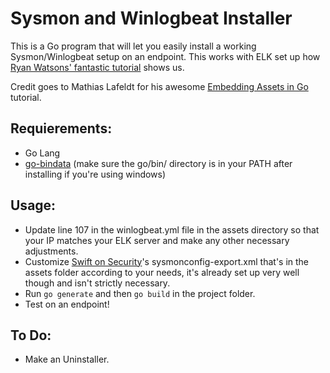 # Sysmon and Winlogbeat Installer

This is a Go program that will let you easily install a working Sysmon/Winlogbeat setup on an endpoint. This works with ELK set up how [Ryan Watsons' fantastic tutorial](https://silentbreaksecurity.com/windows-events-sysmon-elk/) shows us.

Credit goes to Mathias Lafeldt for his awesome [Embedding Assets in Go](https://blog.codeship.com/embedding-assets-in-go/) tutorial.

## Requierements:
- Go Lang
- [go-bindata](https://github.com/go-bindata/go-bindata) (make sure the go/bin/ directory is in your PATH after installing if you're using windows)

## Usage:

- Update line 107 in the winlogbeat.yml file in the assets directory so that your IP matches your ELK server and make any other necessary adjustments.
- Customize [Swift on Security](https://github.com/SwiftOnSecurity/sysmon-config)'s sysmonconfig-export.xml that's in the assets folder according to your needs, it's already set up very well though and isn't strictly necessary.
- Run `go generate` and then `go build` in the project folder.
- Test on an endpoint!

## To Do:

- Make an Uninstaller.
